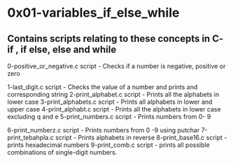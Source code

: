 # 0x01-variables_if_else_while

## Contains scripts relating to these concepts in C- if , if else, else and while

0-positive_or_negative.c script - Checks if a number is negative, positive or zero

1-last_digit.c script - Checks the value of a number and prints and corresponding string
2-print_alphabet.c script - Prints all the alphabets in lower case
3-print_alphabets.c script - Prints all alphabets in lower and upper case
4-print_alphabt.c script -  Prints all the alphabets in lower case excluding q and e
5-print_numbers.c script - Prints numbers from 0- 9

6-print_numberz.c script - Prints numbers from 0 -9 using putchar
7-print_tebahpla.c script - Prints alphabets in reverse
8-print_base16.c script - prints hexadecimal numbers
9-print_comb.c script -  prints all possible combinations of single-digit numbers.
